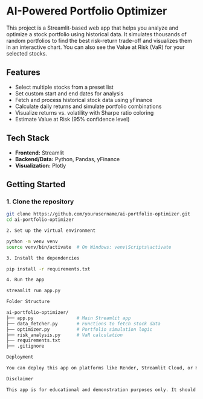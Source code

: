 # AI-Powered Portfolio Optimizer

This project is a Streamlit-based web app that helps you analyze and optimize a stock portfolio using historical data. It simulates thousands of random portfolios to find the best risk-return trade-off and visualizes them in an interactive chart. You can also see the Value at Risk (VaR) for your selected stocks.

## Features

- Select multiple stocks from a preset list
- Set custom start and end dates for analysis
- Fetch and process historical stock data using yFinance
- Calculate daily returns and simulate portfolio combinations
- Visualize returns vs. volatility with Sharpe ratio coloring
- Estimate Value at Risk (95% confidence level)

## Tech Stack

- **Frontend:** Streamlit
- **Backend/Data:** Python, Pandas, yFinance
- **Visualization:** Plotly

## Getting Started

### 1. Clone the repository
```bash
git clone https://github.com/yourusername/ai-portfolio-optimizer.git
cd ai-portfolio-optimizer

2. Set up the virtual environment

python -m venv venv
source venv/bin/activate  # On Windows: venv\Scripts\activate

3. Install the dependencies

pip install -r requirements.txt

4. Run the app

streamlit run app.py

Folder Structure

ai-portfolio-optimizer/
├── app.py                # Main Streamlit app
├── data_fetcher.py       # Functions to fetch stock data
├── optimizer.py          # Portfolio simulation logic
├── risk_analysis.py      # VaR calculation
├── requirements.txt
├── .gitignore

Deployment

You can deploy this app on platforms like Render, Streamlit Cloud, or Heroku. Just make sure to remove the venv folder and add it to .gitignore.

Disclaimer

This app is for educational and demonstration purposes only. It should not be used for actual financial or investment decisions.
